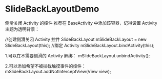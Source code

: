 # SlideBackLayoutDemo
侧滑关闭 Activity 的控件
推荐在 BaseActivity 中添加该容器，记得设置 Activity 主题为透明背景：

//创建侧滑关闭 Activity 控件
SlideBackLayout mSlideBackLayout = new SlideBackLayout(this);
//绑定 Activity
mSlideBackLayout.bindActivity(this);

1.可以在不需要侧滑的 Activity 解绑：
mSlideBackLayout.unbindActivity();

2.可以添加希望不被拦截触摸事件的控件：
mSlideBackLayout.addNotInterceptView(View view);